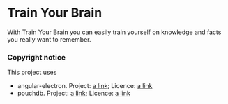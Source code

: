 # Train Your Brain
With Train Your Brain you can easily train yourself on knowledge and facts you really want to remember.

### Copyright notice
This project uses
- angular-electron. Project: [a link](https://github.com/maximegris/angular-electron); Licence: [a link](https://github.com/maximegris/angular-electron/blob/master/LICENSE.md)
- pouchdb. Project: [a link](https://github.com/pouchdb/pouchdb); Licence: [a link](https://github.com/pouchdb/pouchdb/blob/master/LICENSE)
